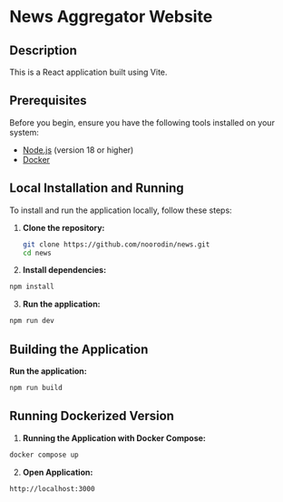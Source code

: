 # News Aggregator Website

## Description

This is a React application built using Vite.

## Prerequisites

Before you begin, ensure you have the following tools installed on your system:

- [Node.js](https://nodejs.org/) (version 18 or higher)
- [Docker](https://www.docker.com/get-started)

## Local Installation and Running

To install and run the application locally, follow these steps:

1. **Clone the repository:**
   ```bash
   git clone https://github.com/noorodin/news.git
   cd news
   ```
2. **Install dependencies:**

```bash
npm install
```

3. **Run the application:**

```bash
npm run dev
```

## Building the Application

**Run the application:**

```bash
npm run build
```

## Running Dockerized Version

1. **Running the Application with Docker Compose:**

```bash
docker compose up
```

2. **Open Application:**

```bash
http://localhost:3000
```
